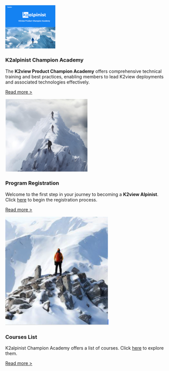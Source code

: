 <!--block-->

<img src="images/alpinist1.png" style="zoom: 20%;" />

### K2alpinist Champion Academy

The **K2view Product Champion Academy** offers comprehensive technical training and best practices, enabling members to lead K2view deployments and associated technologies effectively. 

[Read more >](intro/K2viewProductChampionAcademy.md)

<!--block-->

<img src="images/registration.png" style="zoom:80%;" />

### Program Registration

Welcome to the first step in your journey to becoming a **K2view Alpinist**. Click [here](https://www.k2view.com/k2alpinist-program-sign-up) to begin the registration process.

[Read more >](intro/K2viewProductChampionAcademy.md)

<!--block-->

<img src="images/coursesList.png" style="zoom:80%;" />

### Courses List

K2alpinist Champion Academy offers a list of courses. Click [here](coursesList/CoursesList.md) to explore them.

[Read more >](coursesList/CoursesList.md)

<!--block-->
